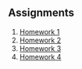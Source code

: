 ## Assignments

1. [Homework 1](./homework-1/)
2. [Homework 2](./homework-2/)
3. [Homework 3](./homework-3/)
4. [Homework 4](./homework-4/)
